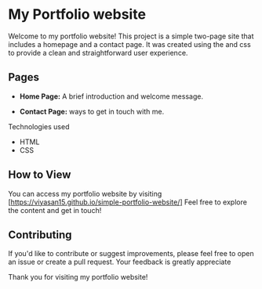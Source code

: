 # My Portfolio website

Welcome to my portfolio website! This project is a simple two-page site that includes a homepage and a contact page. It was created using the and css to provide a clean and straightforward user experience.

## Pages

- **Home Page:** A brief introduction and welcome message.

- **Contact Page:** ways to get in touch with me.

Technologies used

- HTML
- CSS

## How to View

You can access my portfolio website by visiting [https://viyasan15.github.io/simple-portfolio-website/] Feel free to explore the content and get in touch!

## Contributing

If you'd like to contribute or suggest improvements, please feel free to open an issue or create a pull request. Your feedback is greatly appreciate

Thank you for visiting my portfolio website!
